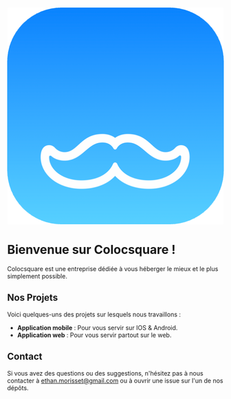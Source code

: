 ![Image de l'Organisation](logo.svg)
# Bienvenue sur Colocsquare !

Colocsquare est une entreprise dédiée à vous héberger le mieux et le plus simplement possible. 


## Nos Projets

Voici quelques-uns des projets sur lesquels nous travaillons :

- **Application mobile** : Pour vous servir sur IOS & Android.
- **Application web** : Pour vous servir partout sur le web.


## Contact

Si vous avez des questions ou des suggestions, n'hésitez pas à nous contacter à ethan.morisset@gmail.com ou à ouvrir une issue sur l'un de nos dépôts.
